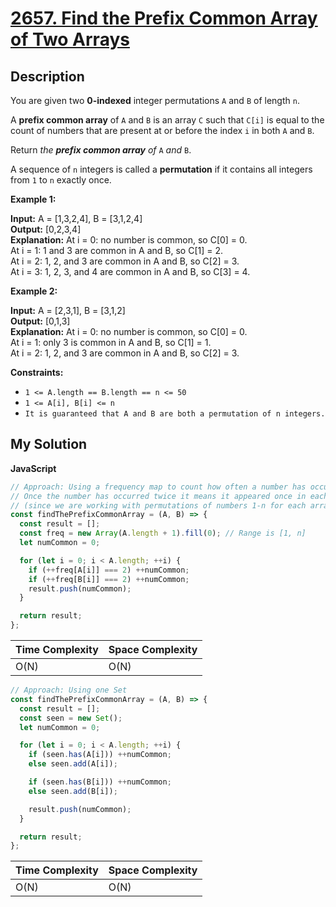 # [2657. Find the Prefix Common Array of Two Arrays](https://leetcode.com/problems/find-the-prefix-common-array-of-two-arrays)

## Description

You are given two **0-indexed** integer permutations `A` and `B` of length `n`.

A **prefix common array** of `A` and `B` is an array `C` such that `C[i]` is equal to the count of numbers that are present at or before the index `i` in both `A` and `B`.

Return _the **prefix common array** of_ `A` _and_ `B`.

A sequence of `n` integers is called a **permutation** if it contains all integers from `1` to `n` exactly once.

**Example 1:**

**Input:** A = \[1,3,2,4\], B = \[3,1,2,4\]  
**Output:** \[0,2,3,4\]  
**Explanation:** At i = 0: no number is common, so C\[0\] = 0.  
At i = 1: 1 and 3 are common in A and B, so C\[1\] = 2.  
At i = 2: 1, 2, and 3 are common in A and B, so C\[2\] = 3.  
At i = 3: 1, 2, 3, and 4 are common in A and B, so C\[3\] = 4.

**Example 2:**

**Input:** A = \[2,3,1\], B = \[3,1,2\]  
**Output:** \[0,1,3\]  
**Explanation:** At i = 0: no number is common, so C\[0\] = 0.  
At i = 1: only 3 is common in A and B, so C\[1\] = 1.  
At i = 2: 1, 2, and 3 are common in A and B, so C\[2\] = 3.

**Constraints:**

- `1 <= A.length == B.length == n <= 50`
- `1 <= A[i], B[i] <= n`
- `It is guaranteed that A and B are both a permutation of n integers.`

## My Solution

**JavaScript**

```js
// Approach: Using a frequency map to count how often a number has occurred.
// Once the number has occurred twice it means it appeared once in each array
// (since we are working with permutations of numbers 1-n for each array).
const findThePrefixCommonArray = (A, B) => {
  const result = [];
  const freq = new Array(A.length + 1).fill(0); // Range is [1, n]
  let numCommon = 0;

  for (let i = 0; i < A.length; ++i) {
    if (++freq[A[i]] === 2) ++numCommon;
    if (++freq[B[i]] === 2) ++numCommon;
    result.push(numCommon);
  }

  return result;
};
```

| Time Complexity | Space Complexity |
| --------------- | ---------------- |
| O(N)            | O(N)             |

```js
// Approach: Using one Set
const findThePrefixCommonArray = (A, B) => {
  const result = [];
  const seen = new Set();
  let numCommon = 0;

  for (let i = 0; i < A.length; ++i) {
    if (seen.has(A[i])) ++numCommon;
    else seen.add(A[i]);

    if (seen.has(B[i])) ++numCommon;
    else seen.add(B[i]);

    result.push(numCommon);
  }

  return result;
};
```

| Time Complexity | Space Complexity |
| --------------- | ---------------- |
| O(N)            | O(N)             |
